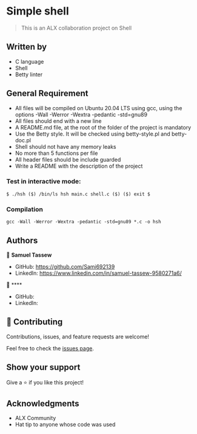 # Simple shell

> This is an ALX collaboration project on Shell
## Written by

- C language
- Shell
- Betty linter
## General Requirement

- All files will be compiled on Ubuntu 20.04 LTS using gcc, using the options -Wall -Werror -Wextra -pedantic -std=gnu89
- All files should end with a new line
- A README.md file, at the root of the folder of the project is mandatory
- Use the Betty style. It will be checked using betty-style.pl and betty-doc.pl
- Shell should not have any memory leaks
- No more than 5 functions per file
- All header files should be include guarded
- Write a README with the description of the project
### Test in interactive mode:

`$ ./hsh
($) /bin/ls
hsh main.c shell.c
($)
($) exit
$`

### Compilation

`gcc -Wall -Werror -Wextra -pedantic -std=gnu89 *.c -o hsh`

## Authors

👤 **Samuel Tassew**

- GitHub: https://github.com/Sami692139
- LinkedIn: https://www.linkedin.com/in/samuel-tassew-9580271a6/

👤 ****

- GitHub: 
- LinkedIn: 

## 🤝 Contributing

Contributions, issues, and feature requests are welcome!

Feel free to check the [issues page](../../issues/).

## Show your support

Give a ⭐️ if you like this project!

## Acknowledgments

- ALX Community
- Hat tip to anyone whose code was used